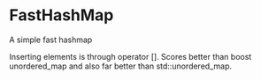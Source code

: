 # FastHashMap
A simple fast hashmap

Inserting elements is through operator []. Scores better than boost unordered_map and also far better than std::unordered_map.
